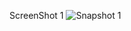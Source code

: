 ScreenShot 1
![Snapshot 1](https://cloud.githubusercontent.com/assets/16937627/14294218/883ebebe-fb8d-11e5-9461-305115e3f972.JPG)

